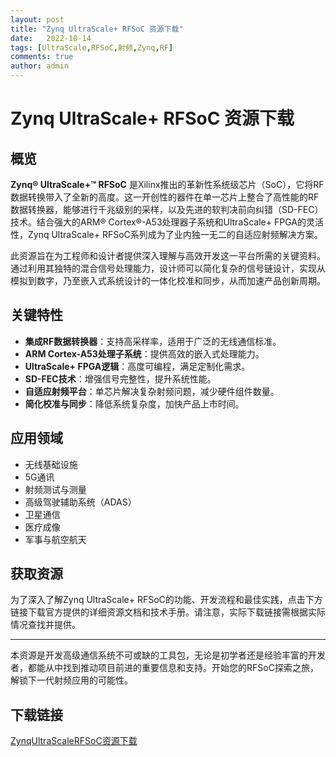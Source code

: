 ```yaml
---
layout: post
title: "Zynq UltraScale+ RFSoC 资源下载"
date:   2022-10-14
tags: [UltraScale,RFSoC,射频,Zynq,RF]
comments: true
author: admin
---
```

# Zynq UltraScale+ RFSoC 资源下载

## 概览

**Zynq® UltraScale+™ RFSoC** 是Xilinx推出的革新性系统级芯片（SoC），它将RF数据转换带入了全新的高度。这一开创性的器件在单一芯片上整合了高性能的RF数据转换器，能够进行千兆级别的采样，以及先进的软判决前向纠错（SD-FEC）技术。结合强大的ARM® Cortex®-A53处理器子系统和UltraScale+ FPGA的灵活性，Zynq UltraScale+ RFSoC系列成为了业内独一无二的自适应射频解决方案。

此资源旨在为工程师和设计者提供深入理解与高效开发这一平台所需的关键资料。通过利用其独特的混合信号处理能力，设计师可以简化复杂的信号链设计，实现从模拟到数字，乃至嵌入式系统设计的一体化校准和同步，从而加速产品创新周期。

## 关键特性

- **集成RF数据转换器**：支持高采样率，适用于广泛的无线通信标准。
- **ARM Cortex-A53处理子系统**：提供高效的嵌入式处理能力。
- **UltraScale+ FPGA逻辑**：高度可编程，满足定制化需求。
- **SD-FEC技术**：增强信号完整性，提升系统性能。
- **自适应射频平台**：单芯片解决复杂射频问题，减少硬件组件数量。
- **简化校准与同步**：降低系统复杂度，加快产品上市时间。

## 应用领域

- 无线基础设施
- 5G通讯
- 射频测试与测量
- 高级驾驶辅助系统（ADAS）
- 卫星通信
- 医疗成像
- 军事与航空航天

## 获取资源

为了深入了解Zynq UltraScale+ RFSoC的功能、开发流程和最佳实践，点击下方链接下载官方提供的详细资源文档和技术手册。请注意，实际下载链接需根据实际情况查找并提供。

---

本资源是开发高级通信系统不可或缺的工具包，无论是初学者还是经验丰富的开发者，都能从中找到推动项目前进的重要信息和支持。开始您的RFSoC探索之旅，解锁下一代射频应用的可能性。

## 下载链接

[ZynqUltraScaleRFSoC资源下载](https://pan.quark.cn/s/d10549b06dee)